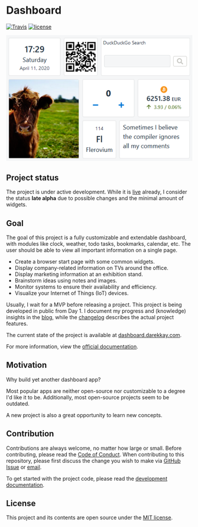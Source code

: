 # Dashboard

[![Travis](https://img.shields.io/travis/com/darekkay/dashboard?style=flat-square)](https://travis-ci.com/darekkay/dashboard) [![license](https://img.shields.io/badge/license-MIT-green?style=flat-square)](https://github.com/darekkay/dashboard/blob/master/LICENSE)

![](docs/assets/img/1.2.0.png)

## Project status

The project is under active development. While it is [live](https://dashboard.darekkay.com) already, I consider the status **late alpha** due to possible changes and the minimal amount of widgets.

## Goal

The goal of this project is a fully customizable and extendable dashboard, with modules like clock, weather, todo tasks, bookmarks, calendar, etc. The user should be able to view all important information on a single page.

- Create a browser start page with some common widgets.
- Display company-related information on TVs around the office.
- Display marketing information at an exhibition stand.
- Brainstorm ideas using notes and images.
- Monitor systems to ensure their availability and efficiency.
- Visualize your Internet of Things (IoT) devices.

Usually, I wait for a MVP before releasing a project. This project is being developed in public from Day 1. I document my progress and (knowledge) insights in the [blog](https://dashboard.darekkay.com/docs/blog/), while the [changelog](https://dashboard.darekkay.com/docs/changelog/) describes the actual project features.

The current state of the project is available at [dashboard.darekkay.com](https://dashboard.darekkay.com).

For more information, view the [official documentation](https://dashboard.darekkay.com/docs/).

## Motivation

Why build yet another dashboard app?

Most popular apps are neither open-source nor customizable to a degree I'd like it to be. Additionally, most open-source projects seem to be outdated.

A new project is also a great opportunity to learn new concepts.

## Contribution

Contributions are always welcome, no matter how large or small. Before contributing, please read the [Code of Conduct](./CODE_OF_CONDUCT.md). When contributing to this repository, please first discuss the change you wish to make via [GitHub Issue](https://github.com/darekkay/dashboard/issues/new) or [email](mailto:hello@darekkay.com).

To get started with the project code, please read the [development documentation](https://dashboard.darekkay.com/docs/development/).

## License

This project and its contents are open source under the [MIT license](LICENSE).
